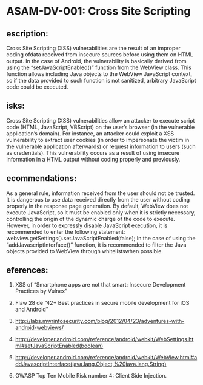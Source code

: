 
# ASAM-DV-001: Cross Site Scripting

## escription:
Cross Site Scripting (XSS) vulnerabilities are the result of an improper coding ofdata received from insecure sources before using them on HTML output. In the case of Android, the vulnerability is basically derived from using the “setJavaScriptEnabled()” function from the WebView class. This function allows including Java objects to the WebView JavaScript context, so if the data provided to such function is not sanitized, arbitrary JavaScript code could be executed.

## isks:
Cross Site Scripting (XSS) vulnerabilities allow an attacker to execute script code (HTML, JavaScript, VBScript) on the user’s browser (in the vulnerable application’s domain). For instance, an attacker could exploit a XSS vulnerability to extract user cookies (in order to impersonate the victim in the vulnerable application afterwards) or request information to users (such as credentials). This vulnerability occurs as a result of using insecure information in a HTML output without coding properly and previously.

## ecommendations:
As a general rule, information received from the user should not be trusted. It is dangerous to use data received directly from the user without coding properly in the response page generation. By default, WebView does not execute JavaScript, so it must be enabled only when it is strictly necessary, controlling the origin of the dynamic charge of the code to execute. However, in order to expressly disable JavaScript execution, it is recommended to enter the following statement:
webview.getSettings().setJavaScriptEnabled(false); In the case of using the “addJavascriptInterface()” function, it is recommended to filter the Java objects provided to WebView through whitelistswhen possible.

## eferences:
1. XSS of “Smartphone apps are not that smart: Insecure Development Practices by Vulnex”

2. Flaw 28 de “42+ Best practices in secure mobile development for iOS and Android”

3. http://labs.mwrinfosecurity.com/blog/2012/04/23/adventures-with-android-webviews/

4. http://developer.android.com/reference/android/webkit/WebSettings.html#setJavaScriptEnabled(boolean)

5. http://developer.android.com/reference/android/webkit/WebView.html#addJavascriptInterface(java.lang.Object,%20java.lang.String)

6. OWASP Top Ten Mobile Risk number 4: Client Side Injection.
